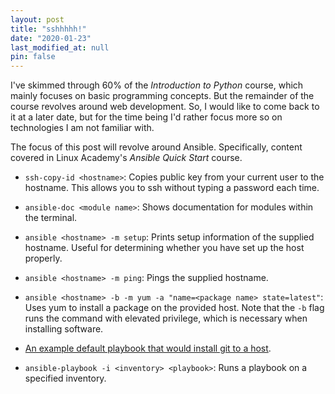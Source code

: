 ```yaml
---
layout: post
title: "sshhhhh!"
date: "2020-01-23"
last_modified_at: null
pin: false
---
```


I've skimmed through 60% of the _Introduction to Python_ course, which mainly focuses on basic programming concepts. But the remainder of the course revolves around web development. So, I would like to come back to it at a later date, but for the time being I'd rather focus more so on technologies I am not familiar with.

The focus of this post will revolve around Ansible. Specifically, content covered in Linux Academy's _Ansible Quick Start_ course.

- `ssh-copy-id <hostname>`: Copies public key from your current user to the hostname. This allows you to ssh without typing a password each time.

- `ansible-doc <module name>`: Shows documentation for modules within the terminal.

- `ansible <hostname> -m setup`: Prints setup information of the supplied hostname. Useful for determining whether you have set up the host properly.

- `ansible <hostname> -m ping`: Pings the supplied hostname.

- `ansible <hostname> -b -m yum -a "name=<package name> state=latest"`: Uses yum to install a package on the provided host. Note that the `-b` flag runs the command with elevated privilege, which is necessary when installing software.

- [An example default playbook that would install git to a host](/assets/images/ansible-example.png).

- `ansible-playbook -i <inventory> <playbook>`: Runs a playbook on a specified inventory.
